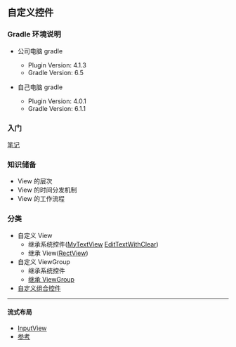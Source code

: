 ## 自定义控件

### Gradle 环境说明

- 公司电脑 gradle
    - Plugin Version: 4.1.3
    - Gradle Version: 6.5

- 自己电脑 gradle
    - Plugin Version: 4.0.1
    - Gradle Version: 6.1.1

### 入门

[笔记](./elementary/README.md)

### 知识储备

- View 的层次
- View 的时间分发机制
- View 的工作流程

### 分类

- 自定义 View
  - 继承系统控件([MyTextView](app/src/main/java/cn/kk/customview/widget/MyTextView.java)
    [EditTextWithClear](app/src/main/java/cn/kk/customview/widget/EditTextWithClear.kt))
  - 继承 View([RectView](app/src/main/java/cn/kk/customview/widget/RectView.java))
- 自定义 ViewGroup
  - 继承系统控件
  - [继承 ViewGroup](app/src/main/java/cn/kk/customview/widget/HorizontalView.java)
- [自定义组合控件](app/src/main/java/cn/kk/customview/widget/MyTitleBar.java)

---

#### 流式布局
- [InputView](./app/src/main/java/cn/kk/customview/widget/InputView.kt)
- [参考](https://github.com/liangfeidotme/AndroidFlowLayout)






